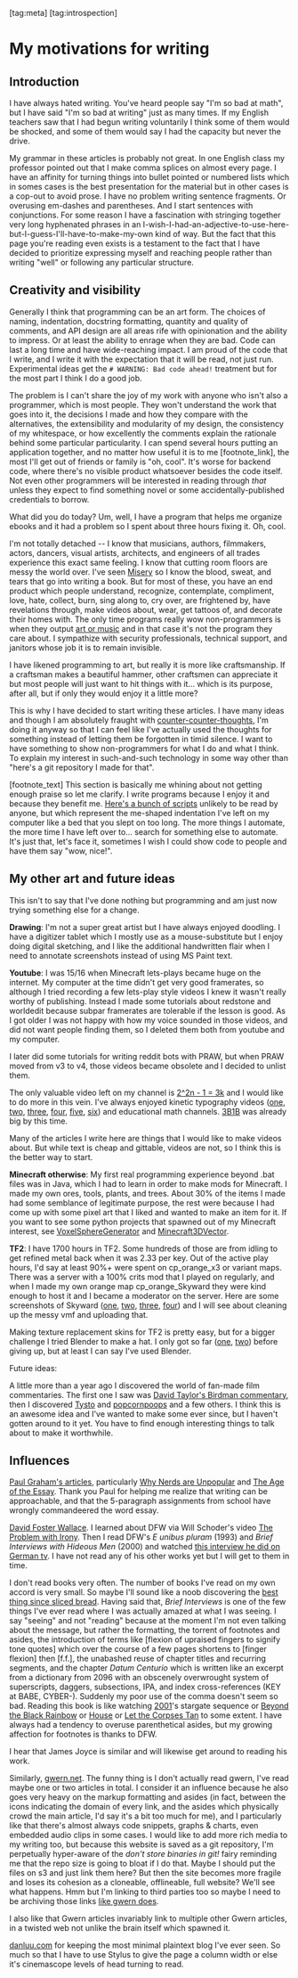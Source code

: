 [tag:meta] [tag:introspection]

My motivations for writing
==========================

## Introduction

I have always hated writing. You've heard people say "I'm so bad at math", but I have said "I'm so bad at writing" just as many times. If my English teachers saw that I had begun writing voluntarily I think some of them would be shocked, and some of them would say I had the capacity but never the drive.

My grammar in these articles is probably not great. In one English class my professor pointed out that I make comma splices on almost every page. I have an affinity for turning things into bullet pointed or numbered lists which in somes cases is the best presentation for the material but in other cases is a cop-out to avoid prose. I have no problem writing sentence fragments. Or overusing em-dashes and parentheses. And I start sentences with conjunctions. For some reason I have a fascination with stringing together very long hyphenated phrases in an I-wish-I-had-an-adjective-to-use-here-but-I-guess-I'll-have-to-make-my-own kind of way. But the fact that this page you're reading even exists is a testament to the fact that I have decided to prioritize expressing myself and reaching people rather than writing "well" or following any particular structure.

## Creativity and visibility

Generally I think that programming can be an art form. The choices of naming, indentation, docstring formatting, quantity and quality of comments, and API design are all areas rife with opinionation and the ability to impress. Or at least the ability to enrage when they are bad. Code can last a long time and have wide-reaching impact. I am proud of the code that I write, and I write it with the expectation that it will be read, not just run. Experimental ideas get the `# WARNING: Bad code ahead!` treatment but for the most part I think I do a good job.

The problem is I can't share the joy of my work with anyone who isn't also a programmer, which is most people. They won't understand the work that goes into it, the decisions I made and how they compare with the alternatives, the extensibility and modularity of my design, the consistency of my whitespace, or how excellently the comments explain the rationale behind some particular particularity. I can spend several hours putting an application together, and no matter how useful it is to me [footnote_link], the most I'll get out of friends or family is "oh, cool". It's worse for backend code, where there's no visible product whatsoever besides the code itself. Not even other programmers will be interested in reading through *that* unless they expect to find something novel or some accidentally-published credentials to borrow.

What did you do today? Um, well, I have a program that helps me organize ebooks and it had a problem so I spent about three hours fixing it. Oh, cool.

I'm not totally detached -- I know that musicians, authors, filmmakers, actors, dancers, visual artists, architects, and engineers of all trades experience this exact same feeling. I know that cutting room floors are messy the world over. I've seen [Misery](<https://en.wikipedia.org/wiki/Misery_(film)>) so I know the blood, sweat, and tears that go into writing a book. But for most of these, you have an end product which people understand, recognize, contemplate, compliment, love, hate, collect, burn, sing along to, cry over, are frightened by, have revelations through, make videos about, wear, get tattoos of, and decorate their homes with. The only time programs really wow non-programmers is when they output [art or music](https://www.reddit.com/r/generative/) and in that case it's not the program they care about. I sympathize with security professionals, technical support, and janitors whose job it is to remain invisible.

I have likened programming to art, but really it is more like craftsmanship. If a craftsman makes a beautiful hammer, other craftsmen can appreciate it but most people will just want to hit things with it... which is its purpose, after all, but if only they would enjoy it a little more?

This is why I have decided to start writing these articles. I have many ideas and though I am absolutely fraught with [counter-counter-thoughts](/writing/counter_counter_thoughts), I'm doing it anyway so that I can feel like I've actually used the thoughts for something instead of letting them be forgotten in timid silence. I want to have something to show non-programmers for what I do and what I think. To explain my interest in such-and-such technology in some way other than "here's a git repository I made for that".

[footnote_text] This section is basically me whining about not getting enough praise so let me clarify. I write programs because I enjoy it and because they benefit me. [Here's a bunch of scripts](https://github.com/voussoir/cmd) unlikely to be read by anyone, but which represent the me-shaped indentation I've left on my computer like a bed that you slept on too long. The more things I automate, the more time I have left over to... search for something else to automate. It's just that, let's face it, sometimes I wish I could show code to people and have them say "wow, nice!".

## My other art and future ideas

This isn't to say that I've done nothing but programming and am just now trying something else for a change.

**Drawing**: I'm not a super great artist but I have always enjoyed doodling. I have a digitizer tablet which I mostly use as a mouse-substitute but I enjoy doing digital sketching, and I like the additional handwritten flair when I need to annotate screenshots instead of using MS Paint text.

**Youtube**: I was 15/16 when Minecraft lets-plays became huge on the internet. My computer at the time didn't get very good framerates, so although I tried recording a few lets-play style videos I knew it wasn't really worthy of publishing. Instead I made some tutorials about redstone and worldedit because subpar framerates are tolerable if the lesson is good. As I got older I was not happy with how my voice sounded in those videos, and did not want people finding them, so I deleted them both from youtube and my computer.

I later did some tutorials for writing reddit bots with PRAW, but when PRAW moved from v3 to v4, those videos became obsolete and I decided to unlist them.

The only valuable video left on my channel is [2^2n - 1 = 3k](https://www.youtube.com/watch?v=tZCy0Ew1I0g) and I would like to do more in this vein. I've always enjoyed kinetic typography videos ([one](https://www.youtube.com/watch?v=rNxoLJy3m3s "Network - Mad as Hell"), [two](https://www.youtube.com/watch?v=J7E-aoXLZGY "Stephen fry - Language"), [three](https://www.youtube.com/watch?v=c6Q0dfrbr10 "V for Vendetta - V Monologue"), [four](https://www.youtube.com/watch?v=8Gv0H-vPoDc "Weird Al - Word Crimes"), [five](https://www.youtube.com/watch?v=KCSA7kKNu2Y "Weird Al - Stop Forwarding That Crap to Me"), [six](https://www.newgrounds.com/portal/view/558516 "Ricepirate - Dot Dot Dot")) and educational math channels. [3B1B](https://www.youtube.com/channel/UCYO_jab_esuFRV4b17AJtAw/videos) was already big by this time.

Many of the articles I write here are things that I would like to make videos about. But while text is cheap and gittable, videos are not, so I think this is the better way to start.

**Minecraft otherwise**: My first real programming experience beyond .bat files was in Java, which I had to learn in order to make mods for Minecraft. I made my own ores, tools, plants, and trees. About 30% of the items I made had some semblance of legitimate purpose, the rest were because I had come up with some pixel art that I liked and wanted to make an item for it. If you want to see some python projects that spawned out of my Minecraft interest, see [VoxelSphereGenerator](https://github.com/voussoir/else/tree/master/VoxelSphereGenerator) and [Minecraft3DVector](https://github.com/voussoir/else/tree/master/Minecraft3DVector).

**TF2**: I have 1700 hours in TF2. Some hundreds of those are from idling to get refined metal back when it was 2.33 per key. Out of the active play hours, I'd say at least 90%+ were spent on cp\_orange\_x3 or variant maps. There was a server with a 100% crits mod that I played on regularly, and when I made my own orange map cp\_orange\_Skyward they were kind enough to host it and I became a moderator on the server. Here are some screenshots of Skyward ([one](tf2_skyward1.jpg), [two](tf2_skyward2.jpg), [three](tf2_skyward3.jpg), [four](tf2_skyward4.jpg)) and I will see about cleaning up the messy vmf and uploading that.

Making texture replacement skins for TF2 is pretty easy, but for a bigger challenge I tried Blender to make a hat. I only got so far ([one](tf2_hat1.jpg), [two](tf2_hat2.jpg)) before giving up, but at least I can say I've used Blender.

Future ideas:

A little more than a year ago I discovered the world of fan-made film commentaries. The first one I saw was [David Taylor's Birdman commentary](https://drive.google.com/file/d/11KK4tKOtzTHbADB8DIq3eATGWQ1cVxRz/view), then I discovered [Tysto](http://www.tysto.com/) and [popcornpoops](http://www.popcornpoops.com/) and a few others. I think this is an awesome idea and I've wanted to make some ever since, but I haven't gotten around to it yet. You have to find enough interesting things to talk about to make it worthwhile.

## Influences

[Paul Graham's articles](http://paulgraham.com/articles.html), particularly [Why Nerds are Unpopular](http://paulgraham.com/nerds.html) and [The Age of the Essay](http://paulgraham.com/essay.html). Thank you Paul for helping me realize that writing can be approachable, and that the 5-paragraph assignments from school have wrongly commandeered the word essay.

[David Foster Wallace](https://en.wikipedia.org/wiki/David_Foster_Wallace). I learned about DFW via Will Schoder's video [The Problem with Irony](https://www.youtube.com/watch?v=2doZROwdte4). Then I read DFW's *E unibus pluram* (1993) and *Brief Interviews with Hideous Men* (2000) and watched [this interview he did on German tv](https://www.youtube.com/watch?v=vbdR6lkL9jU). I have not read any of his other works yet but I will get to them in time.

I don't read books very often. The number of books I've read on my own accord is very small. So maybe I'll sound like a noob discovering the [best thing since sliced bread](https://www.youtube.com/watch?v=DgzACnYsV8U "Spongebob - Squidward finds canned bread"). Having said that, *Brief Interviews* is one of the few things I've ever read where I was actually amazed at what I was seeing. I say "seeing" and not "reading" because at the moment I'm not even talking about the message, but rather the formatting, the torrent of footnotes and asides, the introduction of terms like [flexion of upraised fingers to signify tone quotes] which over the course of a few pages shortens to [finger flexion] then [f.f.], the unabashed reuse of chapter titles and recurring segments, and the chapter *Datum Centurio* which is written like an excerpt from a dictionary from 2096 with an obscenely overwrought system of superscripts, daggers, subsections, IPA, and index cross-references (KEY at BABE, CYBER-). Suddenly my poor use of the comma doesn't seem so bad. Reading this book is like watching [2001](<https://en.wikipedia.org/wiki/2001:_A_Space_Odyssey_(film)>)'s stargate sequence or [Beyond the Black Rainbow](https://en.wikipedia.org/wiki/Beyond_the_Black_Rainbow) or [House](<https://en.wikipedia.org/wiki/House_(1977_film)>) or [Let the Corpses Tan](https://en.wikipedia.org/wiki/Let_the_Corpses_Tan) to some extent. I have always had a tendency to overuse parenthetical asides, but my growing affection for footnotes is thanks to DFW.

I hear that James Joyce is similar and will likewise get around to reading his work.

Similarly, [gwern.net](https://www.gwern.net/index). The funny thing is I don't actually read gwern, I've read maybe one or two articles in total. I consider it an influence because he also goes very heavy on the markup formatting and asides (in fact, between the icons indicating the domain of every link, and the asides which physically crowd the main article, I'd say it's a bit too much for me), and I particularly like that there's almost always code snippets, graphs & charts, even embedded audio clips in some cases. I would like to add more rich media to my writing too, but because this website is saved as a git repository, I'm perpetually hyper-aware of the *don't store binaries in git!* fairy reminding me that the repo size is going to bloat if I do that. Maybe I should put the files on s3 and just link them here? But then the site becomes more fragile and loses its cohesion as a cloneable, offlineable, full website? We'll see what happens. Hmm but I'm linking to third parties too so maybe I need to be archiving those links [like gwern does](https://www.gwern.net/Archiving-URLs).

I also like that Gwern articles invariably link to multiple other Gwern articles, in a twisted web not unlike the brain itself which spawned it.

[danluu.com](http://danluu.com/) for keeping the most minimal plaintext blog I've ever seen. So much so that I have to use Stylus to give the page a column width or else it's cinemascope levels of head turning to read.
